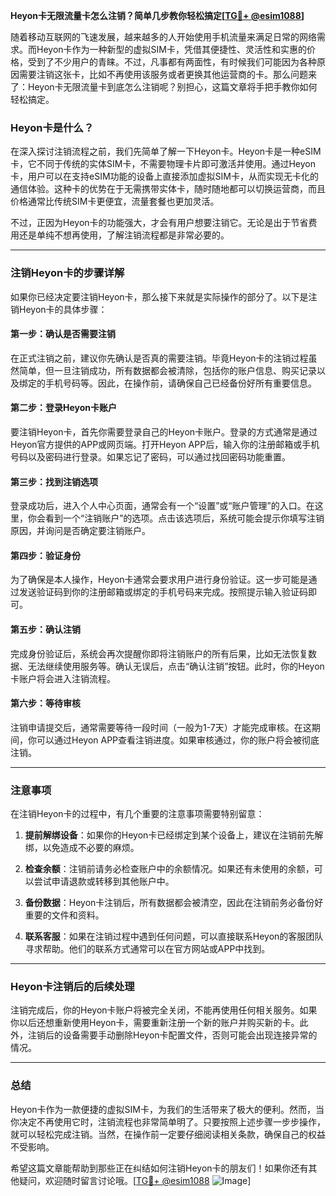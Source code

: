 **Heyon卡无限流量卡怎么注销？简单几步教你轻松搞定[[TG💪+ @esim1088](https://t.me/s/esim1088)]**

随着移动互联网的飞速发展，越来越多的人开始使用手机流量来满足日常的网络需求。而Heyon卡作为一种新型的虚拟SIM卡，凭借其便捷性、灵活性和实惠的价格，受到了不少用户的青睐。不过，凡事都有两面性，有时候我们可能因为各种原因需要注销这张卡，比如不再使用该服务或者更换其他运营商的卡。那么问题来了：Heyon卡无限流量卡到底怎么注销呢？别担心，这篇文章将手把手教你如何轻松搞定。

### Heyon卡是什么？

在深入探讨注销流程之前，我们先简单了解一下Heyon卡。Heyon卡是一种eSIM卡，它不同于传统的实体SIM卡，不需要物理卡片即可激活并使用。通过Heyon卡，用户可以在支持eSIM功能的设备上直接添加虚拟SIM卡，从而实现无卡化的通信体验。这种卡的优势在于无需携带实体卡，随时随地都可以切换运营商，而且价格通常比传统SIM卡更便宜，流量套餐也更加灵活。

不过，正因为Heyon卡的功能强大，才会有用户想要注销它。无论是出于节省费用还是单纯不想再使用，了解注销流程都是非常必要的。

---

### 注销Heyon卡的步骤详解

如果你已经决定要注销Heyon卡，那么接下来就是实际操作的部分了。以下是注销Heyon卡的具体步骤：

#### 第一步：确认是否需要注销

在正式注销之前，建议你先确认是否真的需要注销。毕竟Heyon卡的注销过程虽然简单，但一旦注销成功，所有数据都会被清除，包括你的账户信息、购买记录以及绑定的手机号码等。因此，在操作前，请确保自己已经备份好所有重要信息。

#### 第二步：登录Heyon卡账户

要注销Heyon卡，首先你需要登录自己的Heyon卡账户。登录的方式通常是通过Heyon官方提供的APP或网页端。打开Heyon APP后，输入你的注册邮箱或手机号码以及密码进行登录。如果忘记了密码，可以通过找回密码功能重置。

#### 第三步：找到注销选项

登录成功后，进入个人中心页面，通常会有一个“设置”或“账户管理”的入口。在这里，你会看到一个“注销账户”的选项。点击该选项后，系统可能会提示你填写注销原因，并询问是否确定要注销账户。

#### 第四步：验证身份

为了确保是本人操作，Heyon卡通常会要求用户进行身份验证。这一步可能是通过发送验证码到你的注册邮箱或绑定的手机号码来完成。按照提示输入验证码即可。

#### 第五步：确认注销

完成身份验证后，系统会再次提醒你即将注销账户的所有后果，比如无法恢复数据、无法继续使用服务等。确认无误后，点击“确认注销”按钮。此时，你的Heyon卡账户将会进入注销流程。

#### 第六步：等待审核

注销申请提交后，通常需要等待一段时间（一般为1-7天）才能完成审核。在这期间，你可以通过Heyon APP查看注销进度。如果审核通过，你的账户将会被彻底注销。

---

### 注意事项

在注销Heyon卡的过程中，有几个重要的注意事项需要特别留意：

1. **提前解绑设备**：如果你的Heyon卡已经绑定到某个设备上，建议在注销前先解绑，以免造成不必要的麻烦。
   
2. **检查余额**：注销前请务必检查账户中的余额情况。如果还有未使用的余额，可以尝试申请退款或转移到其他账户中。

3. **备份数据**：Heyon卡注销后，所有数据都会被清空，因此在注销前务必备份好重要的文件和资料。

4. **联系客服**：如果在注销过程中遇到任何问题，可以直接联系Heyon的客服团队寻求帮助。他们的联系方式通常可以在官方网站或APP中找到。

---

### Heyon卡注销后的后续处理

注销完成后，你的Heyon卡账户将被完全关闭，不能再使用任何相关服务。如果你以后还想重新使用Heyon卡，需要重新注册一个新的账户并购买新的卡。此外，注销后的设备需要手动删除Heyon卡配置文件，否则可能会出现连接异常的情况。

---

### 总结

Heyon卡作为一款便捷的虚拟SIM卡，为我们的生活带来了极大的便利。然而，当你决定不再使用它时，注销流程也非常简单明了。只要按照上述步骤一步步操作，就可以轻松完成注销。当然，在操作前一定要仔细阅读相关条款，确保自己的权益不受影响。

希望这篇文章能帮助到那些正在纠结如何注销Heyon卡的朋友们！如果你还有其他疑问，欢迎随时留言讨论哦。[[TG💪+ @esim1088](https://t.me/s/esim1088) ![Image](https://i.postimg.cc/4NQfJmqS/Snipaste-2025-05-13-00-14-12.png)]